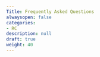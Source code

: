 ```yaml
---
Title: Frequently Asked Questions
alwaysopen: false
categories:
- RC
description: null
draft: true
weight: 40
---
```

